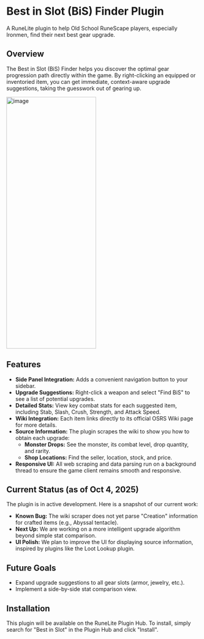 # Best in Slot (BiS) Finder Plugin

A RuneLite plugin to help Old School RuneScape players, especially Ironmen, find their next best gear upgrade.

## Overview

The Best in Slot (BiS) Finder helps you discover the optimal gear progression path directly within the game. By right-clicking an equipped or inventoried item, you can get immediate, context-aware upgrade suggestions, taking the guesswork out of gearing up.


<img width="234" height="658" alt="image" src="https://github.com/user-attachments/assets/57d4c3d6-8f10-4dc8-87f3-1a6193fe294d" />


## Features

-   **Side Panel Integration:** Adds a convenient navigation button to your sidebar.
-   **Upgrade Suggestions:** Right-click a weapon and select "Find BiS" to see a list of potential upgrades.
-   **Detailed Stats:** View key combat stats for each suggested item, including Stab, Slash, Crush, Strength, and Attack Speed.
-   **Wiki Integration:** Each item links directly to its official OSRS Wiki page for more details.
-   **Source Information:** The plugin scrapes the wiki to show you how to obtain each upgrade:
    -   **Monster Drops:** See the monster, its combat level, drop quantity, and rarity.
    -   **Shop Locations:** Find the seller, location, stock, and price.
-   **Responsive UI:** All web scraping and data parsing run on a background thread to ensure the game client remains smooth and responsive.

## Current Status (as of Oct 4, 2025)

The plugin is in active development. Here is a snapshot of our current work:

-   **Known Bug:** The wiki scraper does not yet parse "Creation" information for crafted items (e.g., Abyssal tentacle).
-   **Next Up:** We are working on a more intelligent upgrade algorithm beyond simple stat comparison.
-   **UI Polish:** We plan to improve the UI for displaying source information, inspired by plugins like the Loot Lookup plugin.

## Future Goals

-   Expand upgrade suggestions to all gear slots (armor, jewelry, etc.).
-   Implement a side-by-side stat comparison view.

## Installation

This plugin will be available on the RuneLite Plugin Hub. To install, simply search for "Best in Slot" in the Plugin Hub and click "Install".
